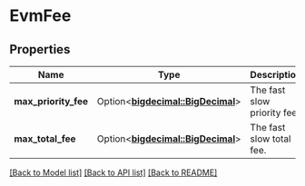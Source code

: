 # EvmFee

## Properties

Name | Type | Description | Notes
------------ | ------------- | ------------- | -------------
**max_priority_fee** | Option<[**bigdecimal::BigDecimal**](bigdecimal::BigDecimal.md)> | The fast slow priority fee. | [optional]
**max_total_fee** | Option<[**bigdecimal::BigDecimal**](bigdecimal::BigDecimal.md)> | The fast slow total fee. | [optional]

[[Back to Model list]](../README.md#documentation-for-models) [[Back to API list]](../README.md#documentation-for-api-endpoints) [[Back to README]](../README.md)



